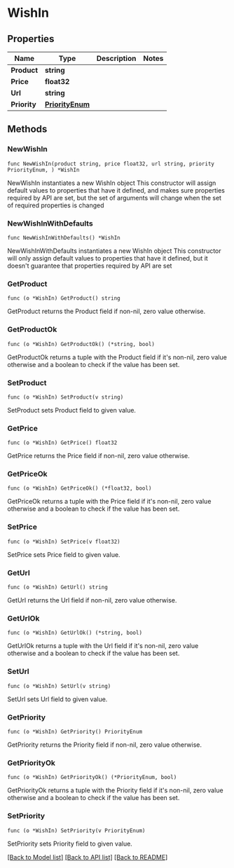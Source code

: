 # WishIn

## Properties

Name | Type | Description | Notes
------------ | ------------- | ------------- | -------------
**Product** | **string** |  | 
**Price** | **float32** |  | 
**Url** | **string** |  | 
**Priority** | [**PriorityEnum**](PriorityEnum.md) |  | 

## Methods

### NewWishIn

`func NewWishIn(product string, price float32, url string, priority PriorityEnum, ) *WishIn`

NewWishIn instantiates a new WishIn object
This constructor will assign default values to properties that have it defined,
and makes sure properties required by API are set, but the set of arguments
will change when the set of required properties is changed

### NewWishInWithDefaults

`func NewWishInWithDefaults() *WishIn`

NewWishInWithDefaults instantiates a new WishIn object
This constructor will only assign default values to properties that have it defined,
but it doesn't guarantee that properties required by API are set

### GetProduct

`func (o *WishIn) GetProduct() string`

GetProduct returns the Product field if non-nil, zero value otherwise.

### GetProductOk

`func (o *WishIn) GetProductOk() (*string, bool)`

GetProductOk returns a tuple with the Product field if it's non-nil, zero value otherwise
and a boolean to check if the value has been set.

### SetProduct

`func (o *WishIn) SetProduct(v string)`

SetProduct sets Product field to given value.


### GetPrice

`func (o *WishIn) GetPrice() float32`

GetPrice returns the Price field if non-nil, zero value otherwise.

### GetPriceOk

`func (o *WishIn) GetPriceOk() (*float32, bool)`

GetPriceOk returns a tuple with the Price field if it's non-nil, zero value otherwise
and a boolean to check if the value has been set.

### SetPrice

`func (o *WishIn) SetPrice(v float32)`

SetPrice sets Price field to given value.


### GetUrl

`func (o *WishIn) GetUrl() string`

GetUrl returns the Url field if non-nil, zero value otherwise.

### GetUrlOk

`func (o *WishIn) GetUrlOk() (*string, bool)`

GetUrlOk returns a tuple with the Url field if it's non-nil, zero value otherwise
and a boolean to check if the value has been set.

### SetUrl

`func (o *WishIn) SetUrl(v string)`

SetUrl sets Url field to given value.


### GetPriority

`func (o *WishIn) GetPriority() PriorityEnum`

GetPriority returns the Priority field if non-nil, zero value otherwise.

### GetPriorityOk

`func (o *WishIn) GetPriorityOk() (*PriorityEnum, bool)`

GetPriorityOk returns a tuple with the Priority field if it's non-nil, zero value otherwise
and a boolean to check if the value has been set.

### SetPriority

`func (o *WishIn) SetPriority(v PriorityEnum)`

SetPriority sets Priority field to given value.



[[Back to Model list]](../README.md#documentation-for-models) [[Back to API list]](../README.md#documentation-for-api-endpoints) [[Back to README]](../README.md)



